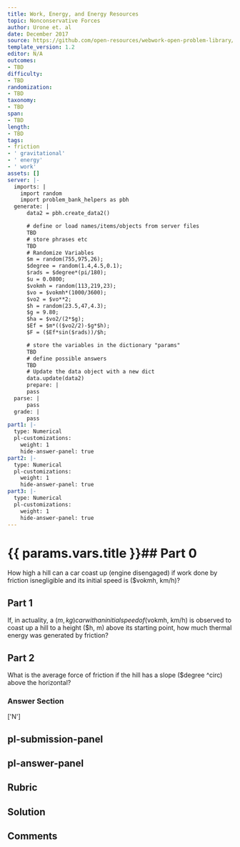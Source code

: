 ```yaml
---
title: Work, Energy, and Energy Resources
topic: Nonconservative Forces
author: Urone et. al
date: December 2017
source: https://github.com/open-resources/webwork-open-problem-library/tree/master/Contrib/BrockPhysics/College_Physics_Urone/7.Work_Energy_and_Energy_Resources/7-05.Nonconservative_Forces/NU_U17_07_05_002.pg
template_version: 1.2
editor: N/A
outcomes:
- TBD
difficulty:
- TBD
randomization:
- TBD
taxonomy:
- TBD
span:
- TBD
length:
- TBD
tags:
- friction
- ' gravitational'
- ' energy'
- ' work'
assets: []
server: |-
  imports: |
    import random
    import problem_bank_helpers as pbh
  generate: |
      data2 = pbh.create_data2()

      # define or load names/items/objects from server files
      TBD
      # store phrases etc
      TBD
      # Randomize Variables
      $m = random(755,975,26);
      $degree = random(1.4,4.5,0.1);
      $rads = $degree*(pi/180);
      $u = 0.0800;
      $vokmh = random(113,219,23);
      $vo = $vokmh*(1000/3600);
      $vo2 = $vo**2;
      $h = random(23.5,47,4.3);
      $g = 9.80;
      $ha = $vo2/(2*$g);
      $Ef = $m*(($vo2/2)-$g*$h);
      $F = ($Ef*sin($rads))/$h;

      # store the variables in the dictionary "params"
      TBD
      # define possible answers
      TBD
      # Update the data object with a new dict
      data.update(data2)
      prepare: |
      pass
  parse: |
      pass
  grade: |
      pass
part1: |-
  type: Numerical
  pl-customizations:
    weight: 1
    hide-answer-panel: true
part2: |-
  type: Numerical
  pl-customizations:
    weight: 1
    hide-answer-panel: true
part3: |-
  type: Numerical
  pl-customizations:
    weight: 1
    hide-answer-panel: true
---
```


# {{ params.vars.title }}## Part 0 
How high a hill can a car coast up (engine disengaged) if work done by friction isnegligible and its initial speed is ($vokmh, km/h)? 
## Part 1 
If, in actuality, a ($m, kg) car with an initial speed of ($vokmh, km/h) is observed to coast up a hill to a height ($h, m) above its starting point, how much thermal energy was generated by friction? 
## Part 2 
What is the average force of friction if the hill has a slope ($degree ^circ) above the horizontal? 


### Answer Section 
['N']

## pl-submission-panel 


## pl-answer-panel 


## Rubric 


## Solution 


## Comments 


